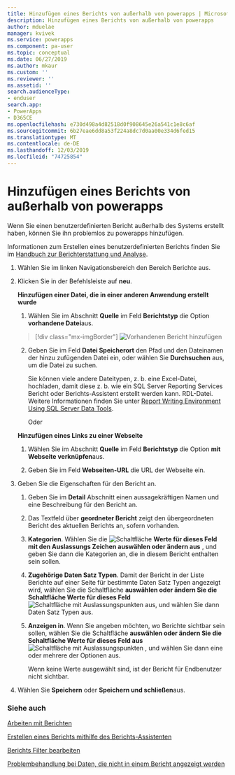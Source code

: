 ```yaml
---
title: Hinzufügen eines Berichts von außerhalb von powerapps | Microsoft-Dokumentation
description: Hinzufügen eines Berichts von außerhalb von powerapps
author: mduelae
manager: kvivek
ms.service: powerapps
ms.component: pa-user
ms.topic: conceptual
ms.date: 06/27/2019
ms.author: mkaur
ms.custom: ''
ms.reviewer: ''
ms.assetid: ''
search.audienceType:
- enduser
search.app:
- PowerApps
- D365CE
ms.openlocfilehash: e730d498a4d82518d0f908645e26a541c1e8c6af
ms.sourcegitcommit: 6b27eae6dd8a53f224a8dc7d0aa00e334d6fed15
ms.translationtype: MT
ms.contentlocale: de-DE
ms.lasthandoff: 12/03/2019
ms.locfileid: "74725854"
---
```

# <a name="add-a-report-from-outside-power-apps"></a>Hinzufügen eines Berichts von außerhalb von powerapps

Wenn Sie einen benutzerdefinierten Bericht außerhalb des Systems erstellt haben, können Sie ihn problemlos zu powerapps hinzufügen.

Informationen zum Erstellen eines benutzerdefinierten Berichts finden Sie im [Handbuch zur Berichterstattung und Analyse](https://docs.microsoft.com/dynamics365/customer-engagement/analytics/get-started-writing-reports).

1. Wählen Sie im linken Navigationsbereich den Bereich Berichte aus. 
2. Klicken Sie in der Befehlsleiste auf **neu**.
  
   **Hinzufügen einer Datei, die in einer anderen Anwendung erstellt wurde**  
  
   1. Wählen Sie im Abschnitt **Quelle** im Feld **Berichtstyp** die Option **vorhandene Datei**aus.  
   
     > [!div class="mx-imgBorder"]
     > ![Vorhandenen Bericht hinzufügen](media/add_existing_report.png "Vorhandenen Bericht hinzufügen")
  
   2. Geben Sie im Feld **Datei Speicherort** den Pfad und den Dateinamen der hinzu zufügenden Datei ein, oder wählen Sie **Durchsuchen** aus, um die Datei zu suchen. 
   
      Sie können viele andere Dateitypen, z. b. eine Excel-Datei, hochladen, damit diese z. b. wie ein SQL Server Reporting Services Bericht oder Berichts-Assistent erstellt werden kann. RDL-Datei. Weitere Informationen finden Sie unter [Report Writing Environment Using SQL Server Data Tools](https://docs.microsoft.com/dynamics365/customer-engagement/analytics/report-writing-environment-using-sql-server-data-tools).
  
      Oder  
  
   **Hinzufügen eines Links zu einer Webseite**  
  
   1.  Wählen Sie im Abschnitt **Quelle** im Feld **Berichtstyp** die Option **mit Webseite verknüpfen**aus.  
  
   2.  Geben Sie im Feld **Webseiten-URL** die URL der Webseite ein.  
  
3. Geben Sie die Eigenschaften für den Bericht an.
  
   1.  Geben Sie im **Detail** Abschnitt einen aussagekräftigen Namen und eine Beschreibung für den Bericht an.  
  
   2.  Das Textfeld über **geordneter Bericht** zeigt den übergeordneten Bericht des aktuellen Berichts an, sofern vorhanden.  
  
   3. **Kategorien**. Wählen Sie die ![Schaltfläche](media/ellipsis-button.png "Schaltfläche mit Auslassungspunkten") **Werte für dieses Feld mit den Auslassungs Zeichen auswählen oder ändern aus** , und geben Sie dann die Kategorien an, die in diesem Bericht enthalten sein sollen.  
  
   4. **Zugehörige Daten Satz Typen**. Damit der Bericht in der Liste Berichte auf einer Seite für bestimmte Daten Satz Typen angezeigt wird, wählen Sie die Schaltfläche **auswählen oder ändern Sie die Schaltfläche Werte für dieses Feld** ![](media/ellipsis-button.png "Schaltfläche mit Auslassungspunkten") aus, und wählen Sie dann Daten Satz Typen aus.  
  
   5. **Anzeigen in**. Wenn Sie angeben möchten, wo Berichte sichtbar sein sollen, wählen Sie die Schaltfläche **auswählen oder ändern Sie die Schaltfläche Werte für dieses Feld aus** ![](media/ellipsis-button.png "Schaltfläche mit Auslassungspunkten") , und wählen Sie dann eine oder mehrere der Optionen aus.  
  
        Wenn keine Werte ausgewählt sind, ist der Bericht für Endbenutzer nicht sichtbar.  
  
4. Wählen Sie **Speichern** oder **Speichern und schließen**aus.  




### <a name="see-also"></a>Siehe auch
[Arbeiten mit Berichten](work-with-reports.md) 

[Erstellen eines Berichts mithilfe des Berichts-Assistenten](create-report-with-wizard.md)

[Berichts Filter bearbeiten](edit-report-filter.md)

[Problembehandlung bei Daten, die nicht in einem Bericht angezeigt werden](troubleshoot-reports.md)
